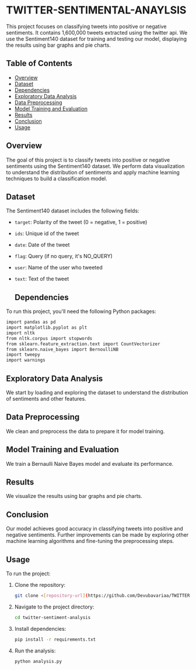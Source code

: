 # TWITTER-SENTIMENTAL-ANAYLSIS

This project focuses on classifying tweets into positive or negative sentiments. It contains 1,600,000 tweets extracted using the twitter api. We use the Sentiment140 dataset for training and testing our model, displaying the results using bar graphs and pie charts.

## Table of Contents
- [Overview](#overview)
- [Dataset](#dataset)
- [Dependencies](#dependencies)
- [Exploratory Data Analysis](#exploratory-data-analysis)
- [Data Preprocessing](#data-preprocessing)
- [Model Training and Evaluation](#model-training-and-evaluation)
- [Results](#results)
- [Conclusion](#conclusion)
- [Usage](#usage)

## Overview
The goal of this project is to classify tweets into positive or negative sentiments using the Sentiment140 dataset. We perform data visualization to understand the distribution of sentiments and apply machine learning techniques to build a classification model.

## Dataset
The Sentiment140 dataset includes the following fields:
- `target`: Polarity of the tweet (0 = negative, 1 = positive)
- `ids`: Unique id of the tweet
- `date`: Date of the tweet
- `flag`: Query (if no query, it's NO_QUERY)
- `user`: Name of the user who tweeted
- `text`: Text of the tweet

  ## Dependencies
To run this project, you'll need the following Python packages:
```sh
import pandas as pd
import matplotlib.pyplot as plt
import nltk
from nltk.corpus import stopwords
from sklearn.feature_extraction.text import CountVectorizer
from sklearn.naive_bayes import BernoulliNB
import tweepy
import warnings
```
## Exploratory Data Analysis
We start by loading and exploring the dataset to understand the distribution of sentiments and other features.

## Data Preprocessing
We clean and preprocess the data to prepare it for model training.

## Model Training and Evaluation
We train a Bernaulli Naive Bayes model and evaluate its performance.

## Results
We visualize the results using bar graphs and pie charts.

## Conclusion
Our model achieves good accuracy in classifying tweets into positive and negative sentiments. Further improvements can be made by exploring other machine learning algorithms and fine-tuning the preprocessing steps.

## Usage
To run the project:

1. Clone the repository: 
    ```sh
    git clone <[repository-url](https://github.com/Devubavariaa/TWITTER-SENTIMENTAL-ANAYLSIS)>
    ```
2. Navigate to the project directory: 
    ```sh
    cd twitter-sentiment-analysis
    ```
3. Install dependencies: 
    ```sh
    pip install -r requirements.txt
    ```
4. Run the analysis: 
    ```sh
    python analysis.py
    ```
